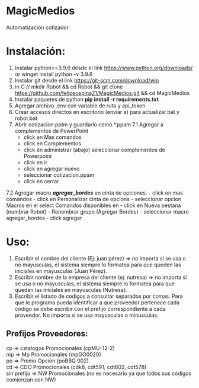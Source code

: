 # MagicMedios

Automatización cotizador

# Instalación:

1. Instalar python==3.9.6 desde el link https://www.python.org/downloads/ or winget install python -v 3.9.6
2. Instalar git desde el link https://git-scm.com/download/win
3. in C://
 mkdir Robot && cd Robot && git clone https://github.com/felipeospina21/MagicMedios.git && cd MagicMedios
4. Instalar paquetes de python **pip install -r requirements.txt**
5. Agregar archivo .env con variable de ruta y api_token
6. Crear accesos directos en escritorio (enviar a) para actualizar.bat y robot.bat
7. Abrir cotizacion.pptm y guardarlo como \*.ppam
  7.1 Agregar a complementos de PowerPoint
    - click en Mas comandos
    - click en Complementos
    - click en administrar (abajo) seleccionar complementos de Powerpoint
    - click en ir
    - click en agregar nuevo
    - seleccionar cotizacion.ppam
    - click en cerrar

  7.2 Agregar macro ***agregar_bordes*** en cinta de opciones.
    - click en mas comandos
    - click en Personalizar cinta de opcions
    - seleccionar opcion Macros en el select Comandos disponibles en
    - click en Nueva pestana (nombrar Robot)
    - Renombrar grupo (Agregar Bordes)
    - seleccionar macro agregar_bordes
    - click agregar

# Uso:

1. Escribir el nombre del cliente (Ej: juan pérez) => no importa si se usa o no mayusculas, el sistema siempre lo formatea para que queden las iniciales en mayusculas (Juan Pérez).
2. Escribir nombre de la empresa del cliente (ej: nutresa) => no importa si se usa o no mayusculas, el sistema siempre lo formatea para que queden las iniciales en mayusculas (Nutresa).
3. Escribir el listado de codigos a consultar separados por comas. Para que le programa pueda identificar a que proveedor pertenece cada código se debe escribir con el prefijo correspondiente a cada proveedor. No importa si se usa mayusculas o minusculas.

## Prefijos Proveedores:

cp => catalogos Promocionales (cpMU-12-2)  
mp => Mp Promocionales (mpGO0020)  
po => Promo Opción (poBBQ 002)  
cd => CDO Promocionales (cdk8, cdt591, cdt602, cdt578)  
sin prefijo => NW Promocionales (no es necesario ya que todos sus códigos comienzan con NW)
